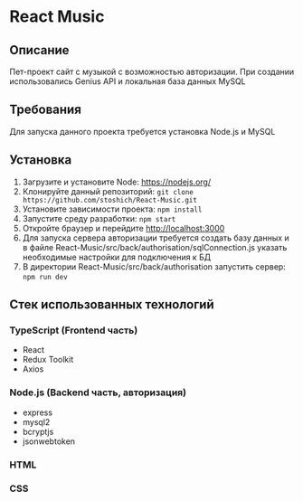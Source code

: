 # React Music

## Описание

Пет-проект сайт с музыкой с возможностью авторизации. При создании использовались Genius API и локальная база данных MySQL

## Требования

Для запуска данного проекта требуется установка Node.js и MySQL

## Установка

1. Загрузите и установите Node: https://nodejs.org/
2. Клонируйте данный репозиторий: `git clone https://github.com/stoshich/React-Music.git`
3. Установите зависимости проекта: `npm install`
4. Запустите среду разработки: `npm start`
5. Откройте браузер и перейдите <http://localhost:3000>
6. Для запуска сервера авторизации требуется создать базу данных и в файле React-Music/src/back/authorisation/sqlConnection.js указать необходимые настройки для подключения к БД
7. В директории React-Music/src/back/authorisation запустить сервер: `npm run dev`

## Стек использованных технологий

### TypeScript (Frontend часть)

* React
* Redux Toolkit
* Axios

### Node.js (Backend часть, авторизация)

* express
* mysql2
* bcryptjs
* jsonwebtoken

### HTML
### CSS
